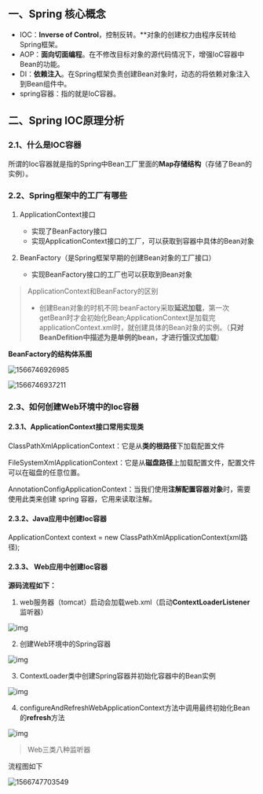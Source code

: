 ## 一、Spring 核心概念

- IOC：**Inverse of Control**，控制反转。**对象的创建权力由程序反转给Spring框架。
- AOP：**面向切面编程**。在不修改目标对象的源代码情况下，增强IoC容器中Bean的功能。
- DI：**依赖注入**。在Spring框架负责创建Bean对象时，动态的将依赖对象注入到Bean组件中。
- spring容器：指的就是IoC容器。

## 二、Spring IOC原理分析

### 2.1、什么是IOC容器

所谓的Ioc容器就是指的Spring中Bean工厂里面的**Map存储结构**（存储了Bean的实例）。

### 2.2、Spring框架中的工厂有哪些

1. ApplicationContext接口
   - 实现了BeanFactory接口
   - 实现ApplicationContext接口的工厂，可以获取到容器中具体的Bean对象

2. BeanFactory（是Spring框架早期的创建Bean对象的工厂接口）
   - 实现BeanFactory接口的工厂也可以获取到Bean对象

> ApplicationContext和BeanFactory的区别
>
> - 创建Bean对象的时机不同:beanFactory采取**延迟加载**，第一次getBean时才会初始化Bean;ApplicationContext是加载完applicationContext.xml时，就创建具体的Bean对象的实例。（**只对BeanDefition中描述为是单例的bean，才进行饿汉式加载**）

**BeanFactory的结构体系图**

![1566746926985](C:\Users\Administrator\AppData\Roaming\Typora\typora-user-images\1566746926985.png)

![1566746937211](C:\Users\Administrator\AppData\Roaming\Typora\typora-user-images\1566746937211.png)

### 2.3、如何创建Web环境中的Ioc容器

#### 2.3.1、ApplicationContext接口常用实现类

ClassPathXmlApplicationContext：它是从**类的根路径**下加载配置文件	

FileSystemXmlApplicationContext：它是从**磁盘路径**上加载配置文件，配置文件可以在磁盘的任意位置。

AnnotationConfigApplicationContext：当我们使用**注解配置容器对象**时，需要使用此类来创建 spring 容器，它用来读取注解。

#### 2.3.2、Java应用中创建Ioc容器

ApplicationContext context = new ClassPathXmlApplicationContext(xml路径);

#### 2.3.3、 Web应用中创建Ioc容器

**源码流程如下：**

1. web服务器（tomcat）启动会加载web.xml（启动**ContextLoaderListener**监听器）

![img](file:///C:\Users\ADMINI~1\AppData\Local\Temp\ksohtml7272\wps1.jpg) 

2. 创建Web环境中的Spring容器

![img](file:///C:\Users\ADMINI~1\AppData\Local\Temp\ksohtml7272\wps2.jpg) 

3. ContextLoader类中创建Spring容器并初始化容器中的Bean实例

![img](file:///C:\Users\ADMINI~1\AppData\Local\Temp\ksohtml7272\wps3.jpg) 

4. configureAndRefreshWebApplicationContext方法中调用最终初始化Bean的**refresh**方法

![img](file:///C:\Users\ADMINI~1\AppData\Local\Temp\ksohtml7272\wps4.jpg)

> Web三类八种监听器

流程图如下

![1566747703549](C:\Users\Administrator\AppData\Roaming\Typora\typora-user-images\1566747703549.png)